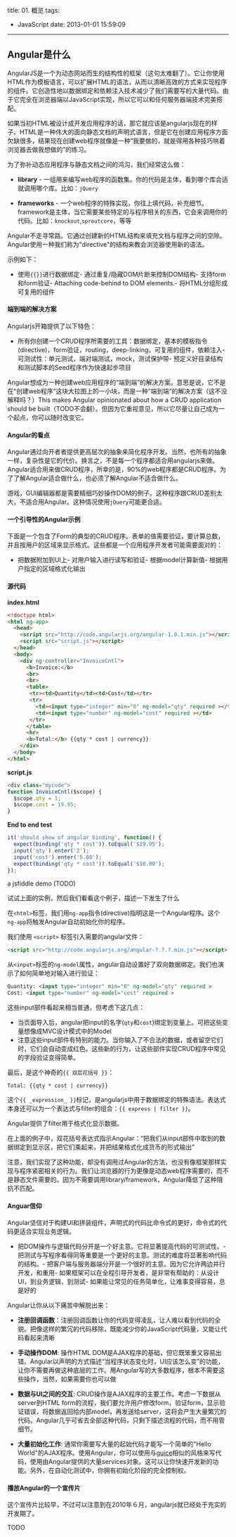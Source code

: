 title: 01. 概览
tags:
  - JavaScript
date: 2013-01-01 15:59:09
---

## Angular是什么

AngularJS是一个为动态网站而生的结构性的框架（这句太难翻了）。它让你使用HTML作为模板语言，可以扩展HTML的语法，从而以清晰高效的方式来实现程序的组件。它创造性地以数据绑定和依赖注入技术减少了我们需要写的大量代码。由于它完全在浏览器端以JavaScript实现，所以它可以和任何服务器端技术完美搭配。

如果当初HTML被设计成开发应用程序的话，那它就应该是angularjs现在的样子。HTML是一种伟大的面向静态文档的声明式语言，但是它在创建应用程序方面欠缺很多，结果现在创建web程序就像是一种“我要做的，就是得用各种技巧哄着浏览器去做我想做的”的练习。

为了弥补动态应用程序与静态文档之间的鸿沟，我们经常这么做：

- **library** - 一组用来编写web程序的函数集。你的代码是主体，看到哪个库合适就调用哪个库。比如：`jQuery`

- **frameworks** - 一个web程序的特殊实现，你往上填代码，补充细节。framework是主体，当它需要某些特定的与程序相关的东西，它会来调用你的代码。比如：`knockout`,`sproutcore`，等等

Angular不走寻常路。它通过创建新的HTML结构来填充文档与程序之间的空隙。Angular使用一种我们称为"directive"的结构来教会浏览器使用新的语法。

示例如下：

- 使用`{{}}`进行数据绑定- 通过重复/隐藏DOM片断来控制DOM结构- 支持form和form验证- Attaching code-behind to DOM elements.- 将HTML分组形成可复用的组件

#### 端到端的解决方案

Angularjs开箱提供了以下特色：

- 所有你创建一个CRUD程序所需要的工具：数据绑定，基本的模板指令(directive)，form验证，routing，deep-linking，可复用的组件，依赖注入- 可测试性：单元测试，端对端测试，mock，测试保护带- 预定义好目录结构和测试脚本的Seed程序作为快速起步项目

Angular想成为一种创建web应用程序的“端到端”的解决方案。意思是说，它不是在“创建web程序“这块大拉图上的一小块，而是一种”端到端“的解决方案（这不没解释吗？）This makes Angular opinionated about how a CRUD application should be built（TODO不会翻）。但因为它重视意见，所以它尽量让自己成为一个起点，你可以随时改变它。

#### Angular的看点

Angular通过向开者者提供更高层次的抽象来简化程序开发。当然，也所有的抽象一样，复杂性是它的代价。换言之，不是每一个程序都适合用angularjs来做。Angular适合用来做CRUD程序，所幸的是，90%的web程序都是CRUD程序。为了了解Angular适合做什么，也必须了解Angular不适合做什么。

游戏，GUI编辑器都是需要精细巧妙操作DOM的例子。这种程序跟CRUD差别太大，不适合用Angular。这种情况使用`jQuery`可能更合适。

#### 一个引导性的Angular示例

下面是一个包含了Form的典型的CRUD程序。表单的值需要验证，要计算总数，并且按用户的区域来显示格式。这些都是一个应用程序开发者可能需要面对的：

- 把数据附加到UI上- 对用户输入进行读写和验证- 根据model计算新值- 根据用户指定的区域格式化输出

#### 源代码

**index.html**

```html
<!doctype html>
<html ng-app>
  <head>
    <script src="http://code.angularjs.org/angular-1.0.1.min.js"></script>
    <script src="script.js"></script>
  </head>
  <body>
    <div ng-controller="InvoiceCntl">
      <b>Invoice:</b>
      <br>
      <br>
      <table>
       <tr><td>Quantity</td><td>Cost</td></tr>
       <tr>
         <td><input type="integer" min="0" ng-model="qty" required ></td>
         <td><input type="number" ng-model="cost" required ></td>
       </tr>
      </table>
      <hr>
      <b>Total:</b> {{qty * cost | currency}}
    </div>
  </body>
</html>
```


**script.js**

```js
<div class="mycode">
function InvoiceCntl($scope) {
  $scope.qty = 1;
  $scope.cost = 19.95;
}
```

**End to end test**

```js
it('should show of angular binding', function() {
  expect(binding('qty * cost')).toEqual('$19.95');
  input('qty').enter('2');
  input('cost').enter('5.00');
  expect(binding('qty * cost')).toEqual('$10.00');
});
```

a jsfiddle demo (TODO)

试试上面的实例，然后我们看看这个例子，描述一下发生了什么

在`<html>`标签，我们用`ng-app`指令(directive)指明这是一个Angular程序。这个`ng-app`将触发Angular自动初始化你的程序。

我们使用 `<script>` 标签引入需要的angular文件：

```html
<script src="http://code.angularjs.org/angular-?.?.?.min.js"></script>
```

从`<input>`标签的`ng-model`属性，angular自动设置好了双向数据绑定。我们也演示了如何简单地对输入进行验证：

```html
Quantity: <input type="integer" min="0" ng-model="qty" required >
Cost: <input type="number" ng-model="cost" required >
```

这些input部件看起来相当普通，但考虑下这几点：

- 当页面导入后，angular把input的名字(`qty`和`cost`)绑定到变量上。可把这些变量想像成MVC设计模式中的Model
- 注意这些input部件有特别的能力。当你输入了不合法的数据，或者留空它们时，它们会自动变成红色。这些新的行为，让这些部件实现CRUD程序中常见的字段验证变得简单。

最后，是这个神奇的`{{ 双层花括号 }}`：

    Total: {{qty * cost | currency}}

这个`{{ _expression_ }}`标记，是angularjs中用于数据绑定的特殊语法。表达式本身还可以为一个表达式与filter的组合：`{{ express | filter }}`。

Angular提供了filter用于格式化显示数据。

在上面的例子中，双花括号表达式指示Angular：“把我们从input部件中取到的数据绑定到显示区，把它们乘起来，并把结果格式化成货币的形式输出”

注意，我们实现了这种功能，却没有调用过Angular的方法，也没有像框架那样实现与程序紧密相关的行为。我们让浏览器的行为更像是动态web程序需要的，而不是静态文件需要的。因为不需要调用library/framework，Angular降低了这种阻抗不匹配。

#### Anguar信仰

Angular坚信对于构建UI和拼装组件，声明式的代码比命令式的更好，命令式的代码更适合实现业务逻辑。

- 把DOM操作与逻辑代码分开是一个好主意。它将显著提高代码的可测试性。- 把测试与写程序看得同等重要是一个更好的主意。测试的难度将显著影响代码的结构。- 把客户端与服务器端分开是一个很好的主意。因为它允许两边并行开发，和重用- 如果框架可以在全程引导开发者，是非常有帮助的：从设计UI，到业务逻辑，到测试- 如果能让常见的任务简单化，让难事变得容易，总是好的

Angular让你从以下痛苦中解脱出来：

- **注册回调函数**：注册回调函数让你的代码变得凌乱，让人难以看到代码的全貌。把像这样的繁冗的代码移除，既能减少你的JavaScript代码量，又能让代码看起来清晰

- **手动操作DOM**: 操作HTML DOM是AJAX程序的基础，但它既笨重又容易出错。Angular以声明的方式描述“当程序状态变化时，UI应该怎么变”的功能，让你不需要再做这种底层的工作。用Angular写的大多数程序，根本不需要这些操作，当然，如果需要你也可以做

- **数据与UI之间的交互**: CRUD操作是AJAX程序的主要工作。考虑一下数据从server到HTML form的流程，我们要允许用户修改form，验证form，显示验证错误，将数据返回给内部model，再发送给server，这将会产生大量繁冗的代码。Angular几乎可省去全部这种代码，只剩下描述流程的代码，而不用管细节。

- **大量初始化工作**: 通常你需要写大量的起始代码才能写一个简单的"Hello World"的AJAX程序。使用Angular，你可以使用与[guice](http://code.google.com/p/google-guice/)相似的风格来写代码，使用由Angular提供的大量services对象。这可以让你快速开发新的功能。另外，在自动化测试中，你拥有初始化阶段的完全控制权。

#### 播放Angular的一个宣传片

这个宣传片比较早，不过可以注意到在2010年６月，angularjs就已经处于充实的开发期了。

TODO